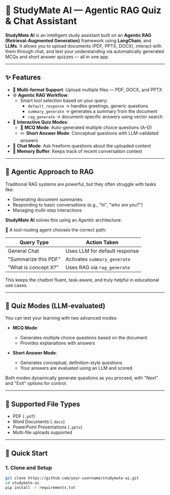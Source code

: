 # 🧠 StudyMate AI — Agentic RAG Quiz & Chat Assistant

**StudyMate AI** is an intelligent study assistant built on an **Agentic RAG (Retrieval-Augmented Generation)** framework using **LangChain**, and **LLMs**. It allows you to upload documents (PDF, PPTX, DOCX), interact with them through chat, and test your understanding via automatically generated MCQs and short answer quizzes — all in one app.

---

## ✨ Features

- 📂 **Multi-format Support**: Upload multiple files — PDF, DOCX, and PPTX
- ⚙️ **Agentic RAG Workflow**:
  - Smart tool selection based on your query:
    - `default_response` → handles greetings, generic questions
    - `summary_generate` → generates a summary from the document
    - `rag_generate` → document-specific answers using vector search
- 🧪 **Interactive Quiz Modes**:
  - 📝 **MCQ Mode**: Auto-generated multiple choice questions (A–D)
  - ✏️ **Short Answer Mode**: Conceptual questions with LLM-validated answers
- 💬 **Chat Mode**: Ask freeform questions about the uploaded content
- 🧠 **Memory Buffer**: Keeps track of recent conversation context

---

## 📘 Agentic Approach to RAG

Traditional RAG systems are powerful, but they often struggle with tasks like:

- Generating document summaries
- Responding to basic conversations (e.g., "hi", "who are you?")
- Managing multi-step interactions

**StudyMate AI** solves this using an *Agentic* architecture:

🧭 A tool-routing agent chooses the correct path:

| Query Type               | Action Taken                     |
|--------------------------|----------------------------------|
| General Chat             | Uses LLM for default response    |
| "Summarize this PDF"     | Activates `summary_generate`     |
| "What is concept X?"     | Uses RAG via `rag_generate`      |

This keeps the chatbot fluent, task-aware, and truly helpful in educational use cases.

---

## 🧪 Quiz Modes (LLM-evaluated)

You can test your learning with two advanced modes:

- **MCQ Mode**:
  - Generates multiple choice questions based on the document
  - Provides explanations with answers

- **Short Answer Mode**:
  - Generates conceptual, definition-style questions
  - Your answers are evaluated using an LLM and scored

Both modes dynamically generate questions as you proceed, with "Next" and "Exit" options for control.

---

## 📁 Supported File Types

- PDF (`.pdf`)
- Word Documents (`.docx`)
- PowerPoint Presentations (`.pptx`)
- Multi-file uploads supported

---

## 🚀 Quick Start

### 1. Clone and Setup

```bash
git clone https://github.com/your-username/studymate-ai.git
cd studymate-ai
pip install -r requirements.txt
